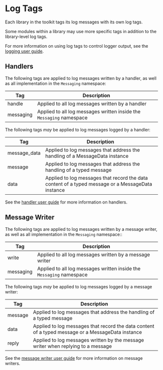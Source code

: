 # Log Tags

Each library in the toolkit tags its log messages with its own log tags.

Some modules within a library may use more specific tags in addition to the library-level log tags.

For more information on using log tags to control logger output, see the [logging user guide](./#control-by-log-tag).

## Handlers

The following tags are applied to log messages written by a handler, as well as all implementation in the `Messaging` namespace:

| Tag | Description |
| --- | --- |
| handle | Applied to all log messages written by a handler |
| messaging | Applied to all log messages written inside the `Messaging` namespace |

The following tags _may_ be applied to log messages logged by a handler:

| Tag | Description |
| --- | --- |
| message_data | Applied to log messages that address the handling of a MessageData instance |
| message | Applied to log messages that address the handling of a typed message |
| data | Applied to log messages that record the data content of a typed message or a MessageData instance |

See the [handler user guide](/user-guide/handlers.md) for more information on handlers.

## Message Writer

The following tags are applied to log messages written by a message writer, as well as all implementation in the `Messaging` namespace::

| Tag | Description |
| --- | --- |
| write | Applied to all log messages written by a message writer |
| messaging | Applied to all log messages written inside the `Messaging` namespace |

The following tags _may_ be applied to log messages logged by a message writer:

| Tag | Description |
| --- | --- |
| message | Applied to log messages that address the handling of a typed message |
| data | Applied to log messages that record the data content of a typed message or a MessageData instance |
| reply | Applied to log messages written by the message writer when replying to a message |

See the [message writer user guide](/user-guide/writers/message-writer.md) for more information on message writers.
